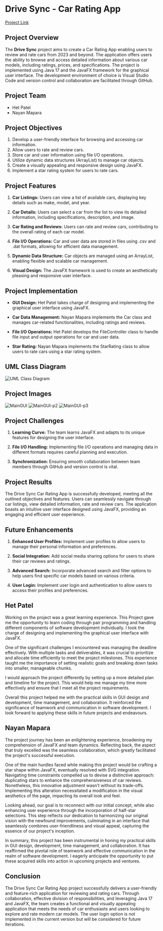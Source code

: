 # Drive Sync - Car Rating App

[Project Link](https://github.com/nayanmapara/DriveSync)

## Project Overview

The **Drive Sync** project aims to create a Car Rating App enabling users to review and rate cars from 2023 and beyond. The application offers users the ability to browse and access detailed information about various car models, including ratings, prices, and specifications. The project is implemented using Java 17 and the JavaFX framework for the graphical user interface. The development environment of choice is Visual Studio Code and version control and collaboration are facilitated through GitHub.

## Project Team

- Het Patel
- Nayan Mapara

## Project Objectives

1. Develop a user-friendly interface for browsing and accessing car information.
2. Allow users to rate and review cars.
3. Store car and user information using file I/O operations.
4. Utilize dynamic data structures (ArrayList) to manage car objects.
5. Create a visually appealing and responsive design using JavaFX.
6. Implement a star rating system for users to rate cars.

## Project Features

1. **Car Listings:** Users can view a list of available cars, displaying key details such as make, model, and year.

2. **Car Details:** Users can select a car from the list to view its detailed information, including specifications, description, and image.

3. **Car Rating and Reviews:** Users can rate and review cars, contributing to the overall rating of each car model.

4. **File I/O Operations:** Car and user data are stored in files using .csv and .dat formats, allowing for efficient data management.

5. **Dynamic Data Structure:** Car objects are managed using an ArrayList, enabling flexible and scalable car management.

6. **Visual Design:** The JavaFX framework is used to create an aesthetically pleasing and responsive user interface.

## Project Implementation

- **GUI Design:** Het Patel takes charge of designing and implementing the graphical user interface using JavaFX.

- **Car Data Management:** Nayan Mapara implements the Car class and manages car-related functionalities, including ratings and reviews.

- **File I/O Operations:** Het Patel develops the FileController class to handle file input and output operations for car and user data.

- **Star Rating:** Nayan Mapara implements the StarRating class to allow users to rate cars using a star rating system.

## UML Class Diagram

![UML Class Diagram](UML.jpg)

## Project Images

![MainGUI](Main-GUI.jpg)
![MainGUI-p2](Main-GUI2.jpg)
![MainGUI-p3](Main-GUI3.jpg)

## Project Challenges

1. **Learning Curve:** The team learns JavaFX and adapts to its unique features for designing the user interface.

2. **File I/O Handling:** Implementing file I/O operations and managing data in different formats requires careful planning and execution.

3. **Synchronization:** Ensuring smooth collaboration between team members through GitHub and version control is vital.

## Project Results

The Drive Sync Car Rating App is successfully developed, meeting all the outlined objectives and features. Users can seamlessly navigate through car listings, view detailed information, rate and review cars. The application boasts an intuitive user interface designed using JavaFX, providing an engaging and efficient user experience.

## Future Enhancements

1. **Enhanced User Profiles:** Implement user profiles to allow users to manage their personal information and preferences.

2. **Social Integration:** Add social media sharing options for users to share their car reviews and ratings.

3. **Advanced Search:** Incorporate advanced search and filter options to help users find specific car models based on various criteria.

4. **User Login:** Implement user login and authentication to allow users to access their profiles and preferences.

## Het Patel

Working on the project was a great learning experience. This Project gave me the opportunity to learn coding through pair programming and handling different components of software development individually. I took the charge of designing and implementing the graphical user interface with JavaFX.

One of the significant challenges I encountered was managing the deadline effectively. With multiple tasks and deliverables, it was crucial to prioritize and allocate time efficiently to meet the project milestones. This experience taught me the importance of setting realistic goals and breaking down tasks into smaller, manageable chunks.

I would approach the project differently by setting up a more detailed plan and timeline for the project. This would help me manage my time more effectively and ensure that I meet all the project requirements.

Overall this project helped me with the practical skills in GUI design and development, time management, and collaboration. It reinforced the significance of teamwork and communication in software development. I look forward to applying these skills in future projects and endeavours.

## Nayan Mapara

The project journey has been an enlightening experience, broadening my comprehension of JavaFX and team dynamics. Reflecting back, the aspect that truly excelled was the seamless collaboration, which greatly facilitated the project's successful execution.

One of the main hurdles faced while making this project would be crafting a star shape within JavaFX, eventually resolved with SVG integration. Navigating time constraints compelled us to devise a distinctive approach: duplicating stars to enhance the comprehensiveness of car reviews. Nonetheless, this innovative adjustment wasn't without its trade-offs. Implementing this alteration necessitated a modification in the visual aesthetics of the page, impacting its overall look and feel.

Looking ahead, our goal is to reconnect with our initial concept, while also enhancing user experience through the incorporation of half-star selections. This step reflects our dedication to harmonizing our original vision with the newfound improvements, culminating in an interface that seamlessly combines user-friendliness and visual appeal, capturing the essence of our project's inception.

In summary, this project has been instrumental in honing my practical skills in GUI design, development, time management, and collaboration. It has reaffirmed the pivotal role of teamwork and effective communication in the realm of software development. I eagerly anticipate the opportunity to put these acquired skills into action in upcoming projects and ventures.

## Conclusion

The Drive Sync Car Rating App project successfully delivers a user-friendly and feature-rich application for reviewing and rating cars. Through collaboration, effective division of responsibilities, and leveraging Java 17 and JavaFX, the team creates a functional and visually appealing application that meets the needs of car enthusiasts and users looking to explore and rate modern car models. The user login option is not implemented in the current version but will be considered for future iterations.
